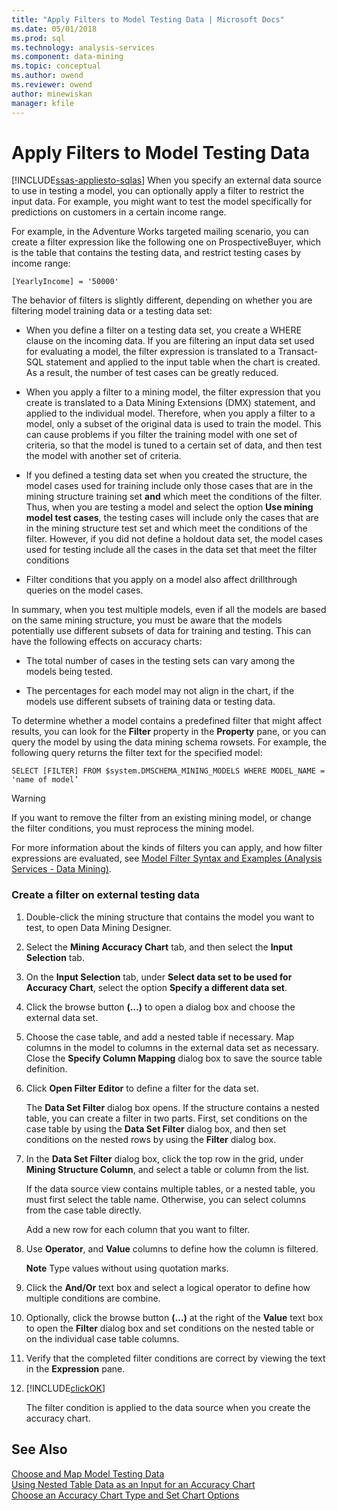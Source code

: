 ```yaml
---
title: "Apply Filters to Model Testing Data | Microsoft Docs"
ms.date: 05/01/2018
ms.prod: sql
ms.technology: analysis-services
ms.component: data-mining
ms.topic: conceptual
ms.author: owend
ms.reviewer: owend
author: minewiskan
manager: kfile
---
```

# Apply Filters to Model Testing Data
[!INCLUDE[ssas-appliesto-sqlas](../../includes/ssas-appliesto-sqlas.md)]
  When you specify an external data source to use in testing a model, you can optionally apply a filter to restrict the input data. For example, you might want to test the model specifically for predictions on customers in a certain income range.  
  
 For example, in the Adventure Works targeted mailing scenario, you can create a filter expression like the following one on ProspectiveBuyer, which is the table that contains the testing data, and restrict testing cases by income range:  
  
 `[YearlyIncome] = '50000'`  
  
 The behavior of filters is slightly different, depending on whether you are filtering model training data or a testing data set:  
  
-   When you define a filter on a testing data set, you create a WHERE clause on the incoming data. If you are filtering an input data set used for evaluating a model, the filter expression is translated to a Transact-SQL statement and applied to the input table when the chart is created. As a result, the number of test cases can be greatly reduced.  
  
-   When you apply a filter to a mining model, the filter expression that you create is translated to a Data Mining Extensions (DMX) statement, and applied to the individual model. Therefore, when you apply a filter to a model, only a subset of the original data is used to train the model. This can cause problems if you filter the training model with one set of criteria, so that the model is tuned to a certain set of data, and then test the model with another set of criteria.  
  
-   If you defined a testing data set when you created the structure, the model cases used for training include only those cases that are in the mining structure training set **and** which meet the conditions of the filter. Thus, when you are testing a model and select the option **Use mining model test cases**, the testing cases will include only the cases that are in the mining structure test set and which meet the conditions of the filter. However, if you did not define a holdout data set, the model cases used for testing include all the cases in the data set that meet the filter conditions  
  
-   Filter conditions that you apply on a model also affect drillthrough queries on the model cases.  
  
 In summary, when you test multiple models, even if all the models are based on the same mining structure, you must be aware that the models potentially use different subsets of data for training and testing. This can have the following effects on accuracy charts:  
  
-   The total number of cases in the testing sets can vary among the models being tested.  
  
-   The percentages for each model may not align in the chart, if the models use different subsets of training data or testing data.  
  
 To determine whether a model contains a predefined filter that might affect results, you can look for the **Filter** property in the **Property** pane, or you can query the model by using the data mining schema rowsets. For example, the following query returns the filter text for the specified model:  
  
 `SELECT [FILTER] FROM $system.DMSCHEMA_MINING_MODELS WHERE MODEL_NAME = 'name of model’`  
  
> [!WARNING]  
>  If you want to remove the filter from an existing mining model, or change the filter conditions, you must reprocess the mining model.  
  
 For more information about the kinds of filters you can apply, and how filter expressions are evaluated, see [Model Filter Syntax and Examples &#40;Analysis Services - Data Mining&#41;](../../analysis-services/data-mining/model-filter-syntax-and-examples-analysis-services-data-mining.md).  
  
### Create a filter on external testing data  
  
1.  Double-click the mining structure that contains the model you want to test, to open Data Mining Designer.  
  
2.  Select the **Mining Accuracy Chart** tab, and then select the **Input Selection** tab.  
  
3.  On the **Input Selection** tab, under **Select data set to be used for Accuracy Chart**, select the option **Specify a different data set**.  
  
4.  Click the browse button **(…)** to open a dialog box and choose the external data set.  
  
5.  Choose the case table, and add a nested table if necessary. Map columns in the model to columns in the external data set as necessary. Close the **Specify Column Mapping** dialog box to save the source table definition.  
  
6.  Click **Open Filter Editor** to define a filter for the data set.  
  
     The **Data Set Filter** dialog box opens. If the structure contains a nested table, you can create a filter in two parts. First, set conditions on the case table by using the **Data Set Filter** dialog box, and then set conditions on the nested rows by using the **Filter** dialog box.  
  
7.  In the **Data Set Filter** dialog box, click the top row in the grid, under **Mining Structure Column**, and select a table or column from the list.  
  
     If the data source view contains multiple tables, or a nested table, you must first select the table name. Otherwise, you can select columns from the case table directly.  
  
     Add a new row for each column that you want to filter.  
  
8.  Use **Operator**, and **Value** columns to define how the column is filtered.  
  
     **Note** Type values without using quotation marks.  
  
9. Click the **And/Or** text box and select a logical operator to define how multiple conditions are combine.  
  
10. Optionally, click the browse button **(…)** at the right of the **Value** text box to open the **Filter** dialog box and set conditions on the nested table or on the individual case table columns.  
  
11. Verify that the completed filter conditions are correct by viewing the text in the **Expression** pane.  
  
12. [!INCLUDE[clickOK](../../includes/clickok-md.md)]  
  
     The filter condition is applied to the data source when you create the accuracy chart.  
  
## See Also  
 [Choose and Map Model Testing Data](../../analysis-services/data-mining/choose-and-map-model-testing-data.md)   
 [Using Nested Table Data as an Input for an Accuracy Chart](../../analysis-services/data-mining/using-nested-table-data-as-an-input-for-an-accuracy-chart.md)   
 [Choose an Accuracy Chart Type and Set Chart Options](../../analysis-services/data-mining/choose-an-accuracy-chart-type-and-set-chart-options.md)  
  
  
